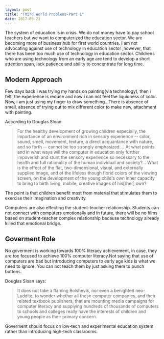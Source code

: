 ```yaml
---
layout: post
title: "Third World Problems-Part 1"
date: 2017-09-21
---
```

The system of education is in crisis. We do not money have to pay school teachers but we want to computerized the education sector.
We are becoming more of business hub for first world countries. I am not advocating against use of technology in education sector
,however, that there has been too much use of technology in education sector. Childrens who are using technology from an early age
are tend to develop a short attention span, lack patience and ability to concentrate for long time.

## Modern Approach

Few days back i was trying my hands on painting(via technology), then i felt, the experience is reduce and now i can not feel 
the liquidness of color. Now, i am just using my finger to draw something...There is absence of smell, absence of trying out to mix different
color to make new, attachment with painting.

According to Douglas Sloan:

>For the healthy development of growing children especially, the importance of an environment rich in sensory experience -- color, 
sound, smell, movement, texture, a direct acquantance with nature, and so forth -- cannot be too strongly emphasized.... At what 
points and in what ways will the computer in education only further impoverish and stunt the sensory experience so necessary to the 
health and full rationality of the human individual and society?... What is the effect of the flat, two-dimensional, visual, and 
externally supplied image, and of the lifeless though florid colors of the viewing screen, on the development of the young child's 
own inner capacity to bring to birth living, mobile, creative images of his[/her] own?

The point is that children benefit most from material that stimulates them to exercise their imagination and creativity. 

Computers are also effecting the student-teacher relationship. Students can not connect with computers emotionally and in future, there will be no films based on student-teacher complex relationship because technology already killed that emotional bridge.

## Goverment Role

No goverment is working towards 100% literacy achievement, in case, they are too focused to achieve 100% computer literacy.Not
saying that use of computers are bad but introducing computers to early age kids is what we need to ignore. You can not teach them by just asking them to punch buttons. 

Douglas Sloan says:

>It does not take a flaming Bolshevik, nor even a benighted neo-Luddite, to wonder whether all those computer companies, and their related textbook publishers, that are mounting media campaigns for computer literacy and supplying hundreds of thousands of computers to schools and colleges really have the interests of children and young people as their primary concern.

Goverment should focus on low-tech and experimental education system rather than introducing high-tech classrooms.


